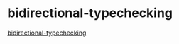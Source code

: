 # bidirectional-typechecking

[bidirectional-typechecking](https://github.com/pikelet-lang/pikelet)
